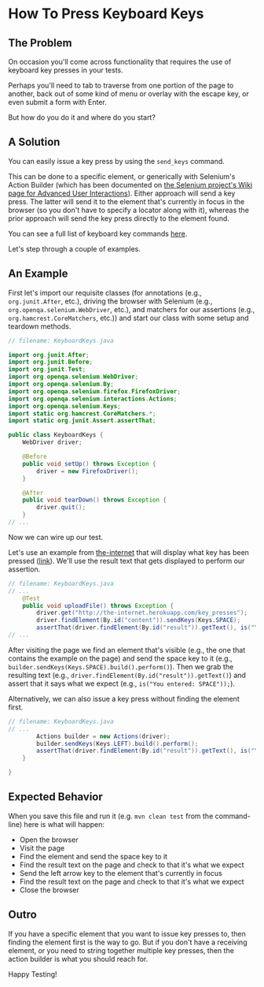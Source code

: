# How To Press Keyboard Keys

## The Problem

On occasion you'll come across functionality that requires the use of keyboard key presses in your tests.

Perhaps you'll need to tab to traverse from one portion of the page to another, back out of some kind of menu or overlay with the escape key, or even submit a form with Enter.

But how do you do it and where do you start?

## A Solution

You can easily issue a key press by using the `send_keys` command.

This can be done to a specific element, or generically with Selenium's Action Builder (which has been documented on [the Selenium project's Wiki page for Advanced User Interactions](https://github.com/SeleniumHQ/selenium/wiki/Advanced-User-Interactions)). Either approach will send a key press. The latter will send it to the element that's currently in focus in the browser (so you don't have to specify a locator along with it), whereas the prior approach will send the key press directly to the element found.

You can see a full list of keyboard key commands [here](https://github.com/SeleniumHQ/selenium/blob/master/java/client/src/org/openqa/selenium/Keys.java).

Let's step through a couple of examples.

## An Example

First let's import our requisite classes (for annotations (e.g., `org.junit.After`, etc.), driving the browser with Selenium (e.g., `org.openqa.selenium.WebDriver`, etc.), and matchers for our assertions (e.g., `org.hamcrest.CoreMatchers`, etc.)) and start our class with some setup and teardown methods.

```java
// filename: KeyboardKeys.java

import org.junit.After;
import org.junit.Before;
import org.junit.Test;
import org.openqa.selenium.WebDriver;
import org.openqa.selenium.By;
import org.openqa.selenium.firefox.FirefoxDriver;
import org.openqa.selenium.interactions.Actions;
import org.openqa.selenium.Keys;
import static org.hamcrest.CoreMatchers.*;
import static org.junit.Assert.assertThat;

public class KeyboardKeys {
    WebDriver driver;

    @Before
    public void setUp() throws Exception {
        driver = new FirefoxDriver();
    }

    @After
    public void tearDown() throws Exception {
        driver.quit();
    } 
// ...
```

Now we can wire up our test.

Let's use an example from [the-internet](https://github.com/tourdedave/the-internet) that will display what key has been pressed ([link](http://the-internet.herokuapp.com/key_presses)). We'll use the result text that gets displayed to perform our assertion.

```java
// filename: KeyboardKeys.java
// ...
    @Test
    public void uploadFile() throws Exception {
        driver.get("http://the-internet.herokuapp.com/key_presses");
        driver.findElement(By.id("content")).sendKeys(Keys.SPACE);
        assertThat(driver.findElement(By.id("result")).getText(), is("You entered: SPACE"));
// ...
```

After visiting the page we find an element that's visible (e.g., the one that contains the example on the page) and send the space key to it (e.g., `builder.sendKeys(Keys.SPACE).build().perform()`). Then we grab the resulting text (e.g., `driver.findElement(By.id("result")).getText()`) and assert that it says what we expect (e.g., `is("You entered: SPACE"));`).

Alternatively, we can also issue a key press without finding the element first.

```java
// filename: KeyboardKeys.java
// ...
        Actions builder = new Actions(driver);
        builder.sendKeys(Keys.LEFT).build().perform();
        assertThat(driver.findElement(By.id("result")).getText(), is("You entered: LEFT"));
    }

}
```

## Expected Behavior

When you save this file and run it (e.g. `mvn clean test` from the command-line) here is what will happen:

+ Open the browser
+ Visit the page
+ Find the element and send the space key to it
+ Find the result text on the page and check to that it's what we expect
+ Send the left arrow key to the element that's currently in focus
+ Find the result text on the page and check to that it's what we expect
+ Close the browser

## Outro

If you have a specific element that you want to issue key presses to, then finding the element first is the way to go. But if you don't have a receiving element, or you need to string together multiple key presses, then the action builder is what you should reach for.

Happy Testing!
